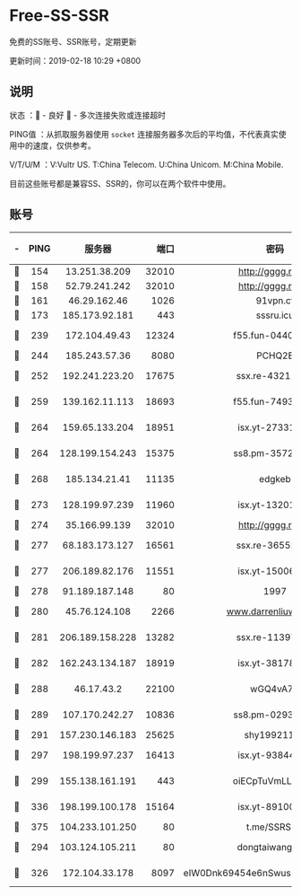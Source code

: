 # Free-SS-SSR

免费的SS账号、SSR账号，定期更新

更新时间：2019-02-18 10:29 +0800

## 说明

状态     ：🙂 - 良好 🙁 - 多次连接失败或连接超时

PING值   ：从抓取服务器使用 `socket` 连接服务器多次后的平均值，不代表真实使用中的速度，仅供参考。

V/T/U/M  ：V:Vultr US. T:China Telecom. U:China Unicom. M:China Mobile.

目前这些账号都是兼容SS、SSR的，你可以在两个软件中使用。

## 账号

|-|PING|服务器|端口|密码|加密方式|区域|V/T/U/M|
|:----:|:----:|:-----:|-----:|:----:|:----:|:----:|:----:|
|🙂|154|13.251.38.209|32010|http://gggg.rocks|chacha20|SG|10↑/9↑/10↑/9↑|
|🙂|158|52.79.241.242|32010|http://gggg.rocks|chacha20|KR|7↑/8↑/8↑/8↑|
|🙂|161|46.29.162.46|1026|91vpn.cf|rc4-md5|RU|9↑/9↑/10↑/10↑|
|🙂|173|185.173.92.181|443|sssru.icu|rc4-md5|RU|10↑/10↑/10↑/10↑|
|🙂|239|172.104.49.43|12324|f55.fun-04402862|aes-256-cfb|SG|10↑/10↑/10↑/10↑|
|🙂|244|185.243.57.36|8080|PCHQ2E|rc4-md5|US|9↑/10↑/9↑/9↑|
|🙂|252|192.241.223.20|17675|ssx.re-43211385|aes-256-cfb|US|10↑/10↑/10↑/10↑|
|🙂|259|139.162.11.113|18693|f55.fun-74935090|aes-256-cfb|SG|10↑/10↑/10↑/10↑|
|🙂|264|159.65.133.204|18951|isx.yt-27331929|aes-256-cfb|SG|5↑/6↑/4↑/6↑|
|🙂|264|128.199.154.243|15375|ss8.pm-35729941|aes-256-cfb|SG|10↑/10↑/10↑/10↑|
|🙂|268|185.134.21.41|11135|edgkeb|aes-256-cfb|GB|10↑/10↑/10↑/10↑|
|🙂|273|128.199.97.239|11960|isx.yt-13201034|aes-256-cfb|SG|5↑/6↑/4↑/6↑|
|🙂|274|35.166.99.139|32010|http://gggg.rocks|chacha20|US|10↑/10↑/10↑/10↑|
|🙂|277|68.183.173.127|16561|ssx.re-36552338|aes-256-cfb|US|10↑/10↑/10↑/10↑|
|🙂|277|206.189.82.176|11551|isx.yt-15006347|aes-256-cfb|SG|5↑/6↑/4↑/6↑|
|🙂|278|91.189.187.148|80|1997|chacha20|US|10↑/10↑/10↑/10↑|
|🙂|280|45.76.124.108|2266|www.darrenliuwei.com|aes-256-cfb|AU|5↑/6↑/5↑/6↑|
|🙂|281|206.189.158.228|13282|ssx.re-11397366|aes-256-cfb|SG|10↑/10↑/10↑/10↑|
|🙂|282|162.243.134.187|18919|isx.yt-38178502|aes-256-cfb|US|5↑/6↑/4↑/6↑|
|🙂|288|46.17.43.2|22100|wGQ4vA7D|aes-256-gcm|RU|6↑/10↑/10↑/10↑|
|🙂|289|107.170.242.27|10836|ss8.pm-02934993|aes-256-cfb|US|10↑/10↑/10↑/10↑|
|🙂|291|157.230.146.183|25625|shy19921124|rc4-md5|US|10↑/10↑/10↑/10↑|
|🙂|297|198.199.97.237|16413|isx.yt-93844031|aes-256-cfb|US|5↑/6↑/4↑/6↑|
|🙂|299|155.138.161.191|443|oiECpTuVmLLxk4Ts|aes-256-cfb|US|8↑/10↑/10↑/10↑|
|🙂|336|198.199.100.178|15164|isx.yt-89100403|aes-256-cfb|US|5↑/6↑/4↑/6↑|
|🙂|375|104.233.101.250|80|t.me/SSRSUB|rc4-md5|CA|10↑/10↑/10↑/10↑|
|🙂|294|103.124.105.211|80|dongtaiwang.com|aes-256-cfb|US|10↑/10↑/10↑/10↑|
|🙂|326|172.104.33.178|8097|eIW0Dnk69454e6nSwuspv9DmS201tQ0D|aes-256-cfb|SG|10↑/10↑/10↑/10↑|
